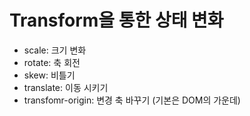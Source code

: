 # Transform을 통한 상태 변화
- scale: 크기 변화
- rotate: 축 회전
- skew: 비틀기
- translate: 이동 시키기
- transfomr-origin: 변경 축 바꾸기 (기본은 DOM의 가운데)